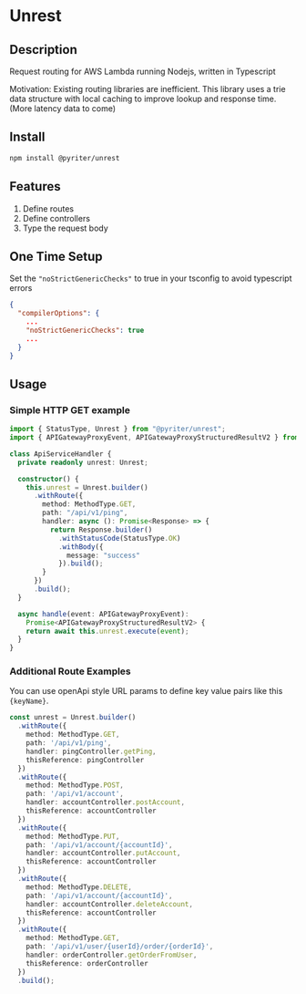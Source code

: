 # Unrest

## Description

Request routing for AWS Lambda running Nodejs, written in Typescript

Motivation: Existing routing libraries are inefficient. This library uses a trie data structure with local caching to
improve lookup and response time. (More latency data to come)

## Install

```bash
npm install @pyriter/unrest
```

## Features

1. Define routes
2. Define controllers
3. Type the request body

## One Time Setup

Set the `"noStrictGenericChecks"` to true in your tsconfig to avoid typescript errors

```json
{
  "compilerOptions": {
    ...
    "noStrictGenericChecks": true
    ...
  }
}

```

## Usage

### Simple HTTP GET example

```typescript
import { StatusType, Unrest } from "@pyriter/unrest";
import { APIGatewayProxyEvent, APIGatewayProxyStructuredResultV2 } from "aws-lambda";

class ApiServiceHandler {
  private readonly unrest: Unrest;

  constructor() {
    this.unrest = Unrest.builder()
      .withRoute({
        method: MethodType.GET,
        path: "/api/v1/ping",
        handler: async (): Promise<Response> => {
          return Response.builder()
            .withStatusCode(StatusType.OK)
            .withBody({
              message: "success"
            }).build();
        }
      })
      .build();
  }

  async handle(event: APIGatewayProxyEvent):
    Promise<APIGatewayProxyStructuredResultV2> {
    return await this.unrest.execute(event);
  }
}


```

### Additional Route Examples

You can use openApi style URL params to define key value pairs like this `{keyName}`.

```typescript
const unrest = Unrest.builder()
  .withRoute({
    method: MethodType.GET,
    path: '/api/v1/ping',
    handler: pingController.getPing,
    thisReference: pingController
  })
  .withRoute({
    method: MethodType.POST,
    path: '/api/v1/account',
    handler: accountController.postAccount,
    thisReference: accountController
  })
  .withRoute({
    method: MethodType.PUT,
    path: '/api/v1/account/{accountId}',
    handler: accountController.putAccount,
    thisReference: accountController
  })
  .withRoute({
    method: MethodType.DELETE,
    path: '/api/v1/account/{accountId}',
    handler: accountController.deleteAccount,
    thisReference: accountController
  })
  .withRoute({
    method: MethodType.GET,
    path: '/api/v1/user/{userId}/order/{orderId}',
    handler: orderController.getOrderFromUser,
    thisReference: orderController
  })
  .build();
```
